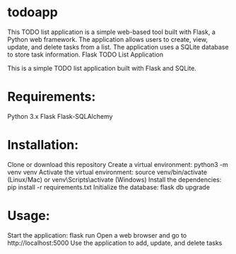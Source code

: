# todoapp
This TODO list application is a simple web-based tool built with Flask, a Python web framework. The application allows users to create, view, update, and delete tasks from a list. The application uses a SQLite database to store task information.
Flask TODO List Application

This is a simple TODO list application built with Flask and SQLite.

# Requirements:

Python 3.x
Flask
Flask-SQLAlchemy

# Installation:

Clone or download this repository
Create a virtual environment: python3 -m venv venv
Activate the virtual environment: source venv/bin/activate (Linux/Mac) or venv\Scripts\activate (Windows)
Install the dependencies: pip install -r requirements.txt
Initialize the database: flask db upgrade

# Usage:

Start the application: flask run
Open a web browser and go to http://localhost:5000
Use the application to add, update, and delete tasks
